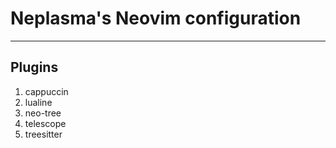 # Neplasma's Neovim configuration
---

## Plugins
1. cappuccin
2. lualine
3. neo-tree
4. telescope
5. treesitter

